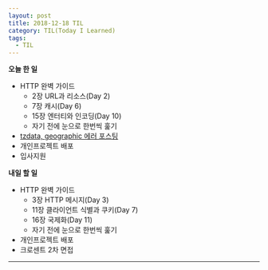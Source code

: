 ```yaml
---
layout: post
title: 2018-12-18 TIL
category: TIL(Today I Learned)
tags:
  - TIL
---
```




**오늘 한 일**

- HTTP 완벽 가이드
  - 2장 URL과 리소스(Day 2)
  - 7장 캐시(Day 6)
  - 15장 엔터티와 인코딩(Day 10)
  - 자기 전에 눈으로 한번씩 훑기
- [tzdata, geographic 에러 포스팅](https://kwonsoonwoo.github.io/deploy/2018/12/18/tzdata-error.html)
- 개인프로젝트 배포
- 입사지원



**내일 할 일**

- HTTP 완벽 가이드
  - 3장 HTTP 메시지(Day 3)
  - 11장 클라이언트 식별과 쿠키(Day 7)
  - 16장 국제화(Day 11)
  - 자기 전에 눈으로 한번씩 훑기
- 개인프로젝트 배포
- 크로센트 2차 면접

---


